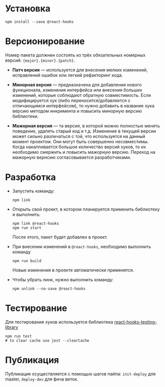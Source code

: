 # Установка
```
npm install --save @react-hooks
```

# Версионирование

Номер пакета должнен состоять из трёх обязательных номерных версий: `{major}.{minor}.{patch}.`

  - **Патч версия** — используется для внесения мелких изменений, исправлений ошибок или легкий рефакторинг кода.

  - **Минорная версия** — предназначена для добавления нового функционала, изменения интерфейса или внесения больших изменений, которые соблюдают обратную совместимость. Если модифицируется хук (либо переносится/добавляется с отличающимся интерфейсом), то нужно добавить в название хука версию методом инкримента и повысить минорную версию библиотеки.

  - **Мажорная версия** — та версия, в которой можно полностью менять поведение, удалять старый код и т.д. Изменение в текущей версии может сильно различаться с той, что используется на данный момент проектом. Они могут быть совершенно несовместимы. Когда накапливается большое количество версий хуков, то их необходимо смержить и повысить мажорную версию. Переход на мажорную вернсию согласовывается разработчиками.

# Разработка

  - Запустить команду:
      ```
      npm link
      ```
  - Открыть свой проект, в котором планируется применить библиотеку и выполнить:
      ```
      npm link @react-hooks
      npm run start
      ```

    После этого, пакет будет добавлен в проект.

  - При внесении изменений в `@react-hooks`, необходимо выполнить команду
      ```
      npm run build
      ```
    Новые изменения в проекте автоматически применятся.

  - Чтобы убрать линк, нужно выполнить команду:
      ```
      npm unlink --no-save @react-hooks
      ```

# Тестирование
Для тестирования хуков используется библиотека [react-hooks-testing-library](https://github.com/testing-library/react-hooks-testing-library)
```
npm run test
# to clear cache use jest --clearCache
```

# Публикация

Публикация осуществляется с помощью шагов пайпа: `init-deploy` для master, `deploy-dev` для фича веток.
